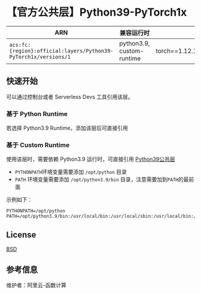 
# 【官方公共层】Python39-PyTorch1x

| ARN  |  兼容运行时  | 版本 |
|------|------|--------|
| `acs:fc:{region}:official:layers/Python39-PyTorch1x/versions/1` | python3.9, custom-runtime   | torch==1.12.1+cpu,torchaudio==0.12.1+cpu,torchvision==0.13.1+cpu |

## 快速开始
可以通过控制台或者 Serverless Devs 工具引用该层。

### 基于 Python Runtime 
若选择 Python3.9 Runtime，添加该层后可直接引用

### 基于 Custom Runtime
使用该层时，需要依赖 Python3.9 运行时，可直接引用 [Python39公共层](../Python39/README.md)
- `PYTHONPATH`环境变量需要添加 `/opt/python` 目录
- `PATH` 环境变量需要添加 `/opt/python3.9/bin` 目录，注意需要加到`PATH`的最前面

示例如下：
```shell
PYTHONPATH=/opt/python
PATH=/opt/python3.9/bin:/usr/local/bin:/usr/local/sbin:/usr/local/bin:/usr/sbin:/usr/bin:/sbin:/bin:/opt/bin
```

## License
[BSD](https://github.com/pytorch/pytorch/blob/master/LICENSE)

## 参考信息
维护者：阿里云-函数计算